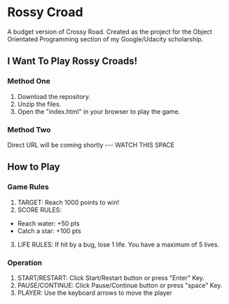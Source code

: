 Rossy Croad
===============================
A budget version of Crossy Road. Created as the project for the Object Orientated Programming section of my Google/Udacity scholarship.

I Want To Play Rossy Croads!
----------
### Method One

1. Download the repository.
2. Unzip the files.
3. Open the "index.html" in your browser to play the game.


### Method Two

Direct URL will be coming shortly --- WATCH THIS SPACE

How to Play
-----------
### Game Rules

1. TARGET: Reach 1000 points to win!
2. SCORE RULES:
- Reach water: +50 pts
- Catch a star: +100 pts
3. LIFE RULES:
If hit by a bug, lose 1 life. You have a maximum of 5 lives.

### Operation
1. START/RESTART:
Click Start/Restart button or press "Enter" Key.
2. PAUSE/CONTINUE:
Click Pause/Continue button or press "space" Key.
3. PLAYER:
Use the keyboard arrows to move the player
